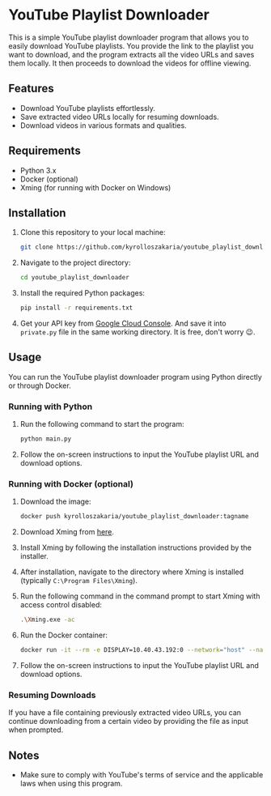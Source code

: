 # YouTube Playlist Downloader

This is a simple YouTube playlist downloader program that allows you to easily download YouTube playlists. You provide the link to the playlist you want to download, and the program extracts all the video URLs and saves them locally. It then proceeds to download the videos for offline viewing.

## Features

- Download YouTube playlists effortlessly.
- Save extracted video URLs locally for resuming downloads.
- Download videos in various formats and qualities.

## Requirements

- Python 3.x
- Docker (optional)
- Xming (for running with Docker on Windows)

## Installation

1. Clone this repository to your local machine:

    ```bash
    git clone https://github.com/kyrolloszakaria/youtube_playlist_downloader.git
    ```

2. Navigate to the project directory:

    ```bash
    cd youtube_playlist_downloader
    ```

3. Install the required Python packages:

    ```bash
    pip install -r requirements.txt
    ```
4.  Get your API key from [Google Cloud Console](https://console.cloud.google.com/cloud-resource-manager). And save it into `private.py` file in the same working directory. It is free, don't worry :wink:. 
## Usage

You can run the YouTube playlist downloader program using Python directly or through Docker.

### Running with Python

1. Run the following command to start the program:

    ```bash
    python main.py
    ```

2. Follow the on-screen instructions to input the YouTube playlist URL and download options.

### Running with Docker (optional)

1. Download the image:
    ```bash
    docker push kyrolloszakaria/youtube_playlist_downloader:tagname
    ```
2. Download Xming from [here](https://sourceforge.net/projects/xming/).

3. Install Xming by following the installation instructions provided by the installer.

4. After installation, navigate to the directory where Xming is installed (typically `C:\Program Files\Xming`).

5. Run the following command in the command prompt to start Xming with access control disabled:

   ```bash
   .\Xming.exe -ac
   ```

6. Run the Docker container:

    ```bash
    docker run -it --rm -e DISPLAY=10.40.43.192:0 --network="host" --name youtube_downloader_container youtube_downloader_image
    ```

7. Follow the on-screen instructions to input the YouTube playlist URL and download options.

### Resuming Downloads

If you have a file containing previously extracted video URLs, you can continue downloading from a certain video by providing the file as input when prompted.

## Notes

- Make sure to comply with YouTube's terms of service and the applicable laws when using this program.
